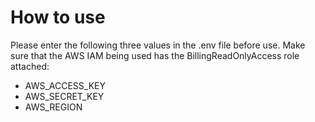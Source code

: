# How to use

Please enter the following three values in the .env file before use.
Make sure that the AWS IAM being used has the BillingReadOnlyAccess role attached:

- AWS_ACCESS_KEY
- AWS_SECRET_KEY
- AWS_REGION